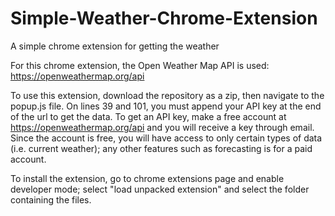 # Simple-Weather-Chrome-Extension
A simple chrome extension for getting the weather

For this chrome extension, the Open Weather Map API is used: https://openweathermap.org/api

To use this extension, download the repository as a zip, then navigate to the popup.js file.
On lines 39 and 101, you must append your API key at the end of the url to get the data.
To get an API key, make a free account at https://openweathermap.org/api and you will receive a key through email.
Since the account is free, you will have access to only certain types of data (i.e. current weather); any other features such as forecasting is for a paid account.

To install the extension, go to chrome extensions page and enable developer mode; select "load unpacked extension" and select the folder containing the files.
